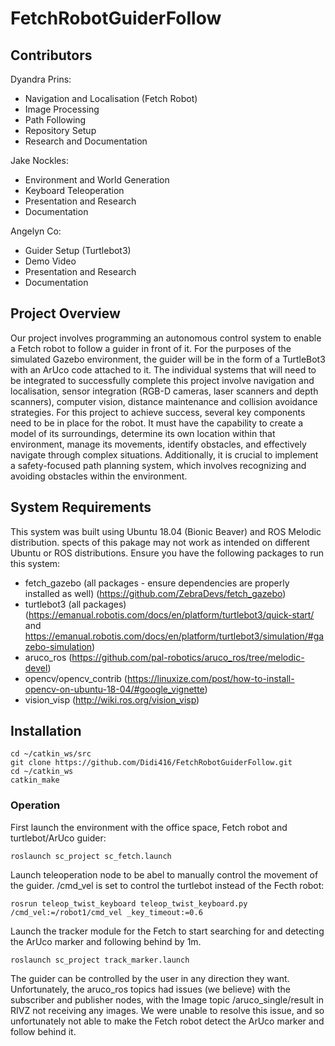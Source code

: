 # FetchRobotGuiderFollow
## Contributors
Dyandra Prins:
- Navigation and Localisation (Fetch Robot)
- Image Processing
- Path Following
- Repository Setup
- Research and Documentation

Jake Nockles:
- Environment and World Generation
- Keyboard Teleoperation
- Presentation and Research
- Documentation

Angelyn Co:
- Guider Setup (Turtlebot3)
- Demo Video
- Presentation and Research
- Documentation

## Project Overview
Our project involves programming an autonomous control system to enable a Fetch robot to follow a guider in front of it. For the purposes of the simulated Gazebo environment, the guider will be in the form of a TurtleBot3 with an ArUco code attached to it. The individual systems that will need to be integrated to successfully complete this project involve navigation and localisation, sensor integration (RGB-D cameras, laser scanners and depth scanners), computer vision, distance maintenance and collision avoidance strategies. For this project to achieve success, several key components need to be in place for the robot. It must have the capability to create a model of its surroundings, determine its own location within that environment, manage its movements, identify obstacles, and effectively navigate through complex situations. Additionally, it is crucial to implement a safety-focused path planning system, which involves recognizing and avoiding obstacles within the environment.

## System Requirements
This system was built using Ubuntu 18.04 (Bionic Beaver) and ROS Melodic distribution. spects of this pakage may not work as intended on different Ubuntu or ROS distributions. 
Ensure you have the following packages to run this system:
- fetch_gazebo (all packages - ensure dependencies are properly installed as well) (https://github.com/ZebraDevs/fetch_gazebo)
- turtlebot3 (all packages) (https://emanual.robotis.com/docs/en/platform/turtlebot3/quick-start/ and https://emanual.robotis.com/docs/en/platform/turtlebot3/simulation/#gazebo-simulation)
- aruco_ros (https://github.com/pal-robotics/aruco_ros/tree/melodic-devel)
- opencv/opencv_contrib (https://linuxize.com/post/how-to-install-opencv-on-ubuntu-18-04/#google_vignette)
- vision_visp (http://wiki.ros.org/vision_visp)
## Installation
```
cd ~/catkin_ws/src
git clone https://github.com/Didi416/FetchRobotGuiderFollow.git
cd ~/catkin_ws
catkin_make
```
### Operation
First launch the environment with the office space, Fetch robot and turtlebot/ArUco guider:
```
roslaunch sc_project sc_fetch.launch
```
Launch teleoperation node to be abel to manually control the movement of the guider. /cmd_vel is set to control the turtlebot instead of the Fecth robot:
```
rosrun teleop_twist_keyboard teleop_twist_keyboard.py /cmd_vel:=/robot1/cmd_vel _key_timeout:=0.6
```
Launch the tracker module for the Fetch to start searching for and detecting the ArUco marker and following behind by 1m. 
```
roslaunch sc_project track_marker.launch
```
The guider can be controlled by the user in any direction they want. Unfortunately, the aruco_ros topics had issues (we believe) with the subscriber and publisher nodes, with the Image topic /aruco_single/result in RIVZ not receiving any images. We were unable to resolve this issue, and so unfortunately not able to make the Fetch robot detect the ArUco marker and follow behind it.
